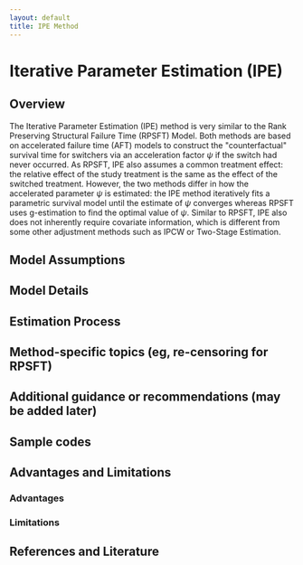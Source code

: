 ```yaml
---
layout: default
title: IPE Method
---
```


# Iterative Parameter Estimation (IPE)

## Overview
The Iterative Parameter Estimation (IPE) method is very similar to the Rank Preserving Structural Failure Time (RPSFT) Model. Both methods are based on accelerated failure time (AFT) models to construct the "counterfactual" survival time for switchers via an acceleration factor $\psi$ if the switch had never occurred. As RPSFT, IPE also assumes a common treatment effect: the relative effect of the study treatment is the same as the effect of the switched treatment. However, the two methods differ in how the accelerated parameter $\psi$ is estimated: the IPE method iteratively fits a parametric survival model until the estimate of $\psi$ converges whereas RPSFT uses g-estimation to find the optimal value of $\psi$. Similar to RPSFT, IPE also does not inherently require covariate information, which is different from some other adjustment methods such as IPCW or Two-Stage Estimation.

## Model Assumptions

## Model Details

## Estimation Process

## Method-specific topics (eg, re-censoring for RPSFT)

## Additional guidance or recommendations (may be added later)

## Sample codes

## Advantages and Limitations 
### Advantages
### Limitations

## References and Literature
